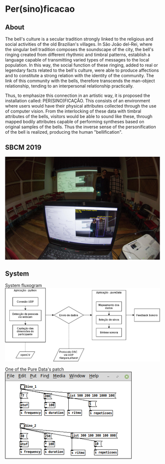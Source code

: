 # Per(sino)ficacao


About
-----
The bell's culture is a secular tradition strongly linked to the religious and social activities of the old Brazilian's villages. 
In São João del-Rei, where the singular bell tradition composes the soundscape of the city, the bell's ringing created from different rhythmic and timbral patterns, establish a language capable of transmitting varied types of messages to the local population.
In this way, the social function of these ringing, added to real or legendary facts related to the bell's culture, were able to produce affections and to constitute a strong relation with the identity of the community.
The link of this community with the bells, therefore transcends the man-object relationship, tending to an interpersonal relationship practically.

Thus, to emphasize this connection in an artistic way, it is proposed the installation called: PER(SINO)FICAÇÂO.
This consists of an environment where users would have their physical attributes collected through the use of computer vision.
From the interlocking of these data with timbral attributes of the bells, visitors would be able to sound like these, through mapped bodily attributes capable of performing syntheses based on original samples of the bells.
Thus the inverse sense of the personification of the bell is realized, producing the human "bellification".



SBCM 2019
---------

![GitHub Logo](/images/TM2_5718(1).jpg)


System
----------------


System fluxogram
![GitHub Logo](/images/systemFluxogram(1).jpg)


One of the Pure Data's patch
![GitHub Logo](/images/sinosPD(1).png)
